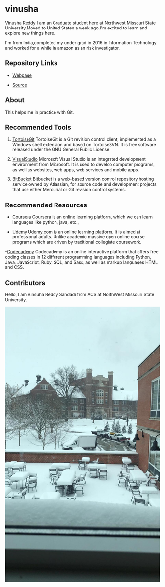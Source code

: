 # vinusha

Vinusha Reddy
I am an Graduate student here at Northwest Missouri State University.Moved to United States a week ago.I'm excited to learn and explore new things here.

I'm from India,completed my under grad in 2016 in Information Technology and worked for a while in amazon as an risk investigator.

## Repository Links

- [Webpage](https://github.com/vinusha09/vinusha)

- [Source](https://github.com/vinusha09/vinusha/blob/master/README.md)
 
 ## About
 
 This helps me in practice with Git.

 ## Recommended Tools
 
 1. [TortoiseGit](https://tortoisegit.org/) TortoiseGit is a Git revision control client, implemented as a Windows shell extension and based on TortoiseSVN. It is free software released under the GNU General Public License.
 
 2. [VisualStudio](https://visualstudio.microsoft.com/)  Microsoft Visual Studio is an integrated development environment from Microsoft. It is used to develop computer programs, as well as websites, web apps, web services and mobile apps.

 3. [BitBucket](https://bitbucket.org/) Bitbucket is a web-based version control repository hosting service owned by Atlassian, for source code and development projects that use either Mercurial or Git revision control systems.

 ## Recommended Resources
 
- [Coursera](https://www.coursera.org/)  Coursera is an online learning platform, which we can learn languages like python, java, etc.,

- [Udemy](https://www.udemy.com/) Udemy.com is an online learning platform. It is aimed at professional adults. Unlike academic massive   open online course programs which are driven by traditional collegiate coursework.

-[Codecademy](https://www.codecademy.com/) Codecademy is an online interactive platform that offers free coding classes in 12 different   programming languages including Python, Java, JavaScript, Ruby, SQL, and Sass, as well as markup languages HTML and CSS.

## Contributors

Hello, I am Vinsuha Reddy Sandadi from ACS at NorthWest Missouri State University.

![vscode image](https://github.com/vinusha09/vinusha/raw/master/Image%20NMSU.jpeg) 
